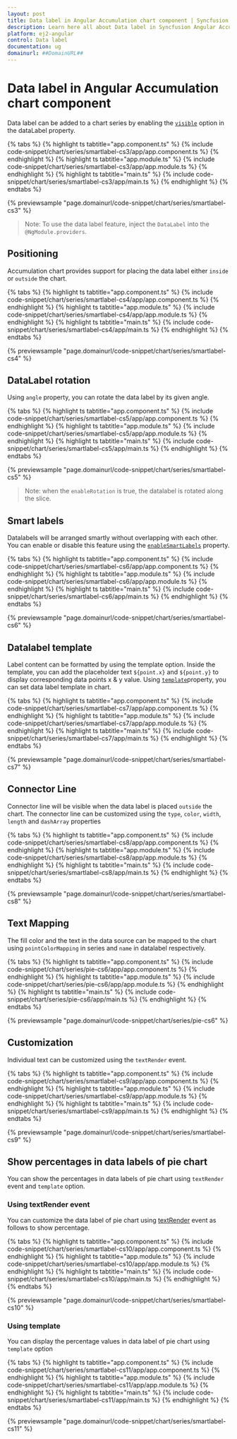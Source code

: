 ```yaml
---
layout: post
title: Data label in Angular Accumulation chart component | Syncfusion
description: Learn here all about Data label in Syncfusion Angular Accumulation chart component of Syncfusion Essential JS 2 and more.
platform: ej2-angular
control: Data label 
documentation: ug
domainurl: ##DomainURL##
---
```


# Data label in Angular Accumulation chart component

Data label can be added to a chart series by enabling the [`visible`](https://ej2.syncfusion.com/angular/documentation/api/accumulation-chart/accumulationDataLabelSettings/#visible)
option in the dataLabel property.

{% tabs %}
{% highlight ts tabtitle="app.component.ts" %}
{% include code-snippet/chart/series/smartlabel-cs3/app/app.component.ts %}
{% endhighlight %}
{% highlight ts tabtitle="app.module.ts" %}
{% include code-snippet/chart/series/smartlabel-cs3/app/app.module.ts %}
{% endhighlight %}
{% highlight ts tabtitle="main.ts" %}
{% include code-snippet/chart/series/smartlabel-cs3/app/main.ts %}
{% endhighlight %}
{% endtabs %}
  
{% previewsample "page.domainurl/code-snippet/chart/series/smartlabel-cs3" %}

>Note: To use the data label feature, inject the `DataLabel` into the `@NgModule.providers`.

## Positioning

Accumulation chart provides support for placing the data label either `inside` or `outside` the chart.

{% tabs %}
{% highlight ts tabtitle="app.component.ts" %}
{% include code-snippet/chart/series/smartlabel-cs4/app/app.component.ts %}
{% endhighlight %}
{% highlight ts tabtitle="app.module.ts" %}
{% include code-snippet/chart/series/smartlabel-cs4/app/app.module.ts %}
{% endhighlight %}
{% highlight ts tabtitle="main.ts" %}
{% include code-snippet/chart/series/smartlabel-cs4/app/main.ts %}
{% endhighlight %}
{% endtabs %}
  
{% previewsample "page.domainurl/code-snippet/chart/series/smartlabel-cs4" %}

## DataLabel rotation

Using `angle` property, you can rotate the data label by its given angle.

{% tabs %}
{% highlight ts tabtitle="app.component.ts" %}
{% include code-snippet/chart/series/smartlabel-cs5/app/app.component.ts %}
{% endhighlight %}
{% highlight ts tabtitle="app.module.ts" %}
{% include code-snippet/chart/series/smartlabel-cs5/app/app.module.ts %}
{% endhighlight %}
{% highlight ts tabtitle="main.ts" %}
{% include code-snippet/chart/series/smartlabel-cs5/app/main.ts %}
{% endhighlight %}
{% endtabs %}
  
{% previewsample "page.domainurl/code-snippet/chart/series/smartlabel-cs5" %}

>Note: when the `enableRotation` is true, the datalabel is rotated along the slice.

## Smart labels

Datalabels will be arranged smartly without overlapping with each other. You can enable or disable this feature using
the [`enableSmartLabels`](https://ej2.syncfusion.com/angular/documentation/api/accumulation-chart/accumulationChartModel/#enablesmartlabels) property.

{% tabs %}
{% highlight ts tabtitle="app.component.ts" %}
{% include code-snippet/chart/series/smartlabel-cs6/app/app.component.ts %}
{% endhighlight %}
{% highlight ts tabtitle="app.module.ts" %}
{% include code-snippet/chart/series/smartlabel-cs6/app/app.module.ts %}
{% endhighlight %}
{% highlight ts tabtitle="main.ts" %}
{% include code-snippet/chart/series/smartlabel-cs6/app/main.ts %}
{% endhighlight %}
{% endtabs %}
  
{% previewsample "page.domainurl/code-snippet/chart/series/smartlabel-cs6" %}

## Datalabel template

Label content can be formatted by using the template option. Inside the template, you can add the placeholder text
`${point.x}` and `${point.y}` to display corresponding data points x & y value. Using
[`template`](https://ej2.syncfusion.com/angular/documentation/api/accumulation-chart/accumulationDataLabelSettings/#template)property, you can set data label
template in chart.

{% tabs %}
{% highlight ts tabtitle="app.component.ts" %}
{% include code-snippet/chart/series/smartlabel-cs7/app/app.component.ts %}
{% endhighlight %}
{% highlight ts tabtitle="app.module.ts" %}
{% include code-snippet/chart/series/smartlabel-cs7/app/app.module.ts %}
{% endhighlight %}
{% highlight ts tabtitle="main.ts" %}
{% include code-snippet/chart/series/smartlabel-cs7/app/main.ts %}
{% endhighlight %}
{% endtabs %}
  
{% previewsample "page.domainurl/code-snippet/chart/series/smartlabel-cs7" %}

## Connector Line

Connector line will be visible when the data label is placed `outside` the chart.
The connector line can be customized using the `type`, `color`, `width`, `length` and `dashArray` properties

{% tabs %}
{% highlight ts tabtitle="app.component.ts" %}
{% include code-snippet/chart/series/smartlabel-cs8/app/app.component.ts %}
{% endhighlight %}
{% highlight ts tabtitle="app.module.ts" %}
{% include code-snippet/chart/series/smartlabel-cs8/app/app.module.ts %}
{% endhighlight %}
{% highlight ts tabtitle="main.ts" %}
{% include code-snippet/chart/series/smartlabel-cs8/app/main.ts %}
{% endhighlight %}
{% endtabs %}
  
{% previewsample "page.domainurl/code-snippet/chart/series/smartlabel-cs8" %}

## Text Mapping

The fill color and the text in the data source can be mapped to the chart using `pointColorMapping` in series and
`name` in datalabel respectively.

{% tabs %}
{% highlight ts tabtitle="app.component.ts" %}
{% include code-snippet/chart/series/pie-cs6/app/app.component.ts %}
{% endhighlight %}
{% highlight ts tabtitle="app.module.ts" %}
{% include code-snippet/chart/series/pie-cs6/app/app.module.ts %}
{% endhighlight %}
{% highlight ts tabtitle="main.ts" %}
{% include code-snippet/chart/series/pie-cs6/app/main.ts %}
{% endhighlight %}
{% endtabs %}
  
{% previewsample "page.domainurl/code-snippet/chart/series/pie-cs6" %}

## Customization

Individual text can be customized using the `textRender` event.

{% tabs %}
{% highlight ts tabtitle="app.component.ts" %}
{% include code-snippet/chart/series/smartlabel-cs9/app/app.component.ts %}
{% endhighlight %}
{% highlight ts tabtitle="app.module.ts" %}
{% include code-snippet/chart/series/smartlabel-cs9/app/app.module.ts %}
{% endhighlight %}
{% highlight ts tabtitle="main.ts" %}
{% include code-snippet/chart/series/smartlabel-cs9/app/main.ts %}
{% endhighlight %}
{% endtabs %}
  
{% previewsample "page.domainurl/code-snippet/chart/series/smartlabel-cs9" %}

## Show percentages in data labels of pie chart

You can show the percentages in data labels of pie chart using `textRender` event and `template` option.

### Using textRender event

You can customize the data label of pie chart using [textRender](https://ej2.syncfusion.com/angular/documentation/api/accumulation-chart#textrender) event as follows to show percentage.

{% tabs %}
{% highlight ts tabtitle="app.component.ts" %}
{% include code-snippet/chart/series/smartlabel-cs10/app/app.component.ts %}
{% endhighlight %}
{% highlight ts tabtitle="app.module.ts" %}
{% include code-snippet/chart/series/smartlabel-cs10/app/app.module.ts %}
{% endhighlight %}
{% highlight ts tabtitle="main.ts" %}
{% include code-snippet/chart/series/smartlabel-cs10/app/main.ts %}
{% endhighlight %}
{% endtabs %}
  
{% previewsample "page.domainurl/code-snippet/chart/series/smartlabel-cs10" %}

### Using template

You can display the percentage values in data label of pie chart using `template` option

{% tabs %}
{% highlight ts tabtitle="app.component.ts" %}
{% include code-snippet/chart/series/smartlabel-cs11/app/app.component.ts %}
{% endhighlight %}
{% highlight ts tabtitle="app.module.ts" %}
{% include code-snippet/chart/series/smartlabel-cs11/app/app.module.ts %}
{% endhighlight %}
{% highlight ts tabtitle="main.ts" %}
{% include code-snippet/chart/series/smartlabel-cs11/app/main.ts %}
{% endhighlight %}
{% endtabs %}
  
{% previewsample "page.domainurl/code-snippet/chart/series/smartlabel-cs11" %}

